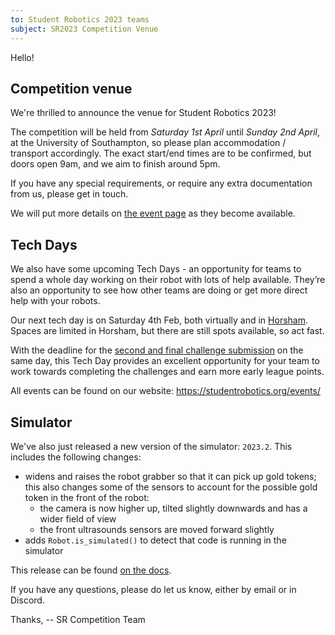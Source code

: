 ```yaml
---
to: Student Robotics 2023 teams
subject: SR2023 Competition Venue
---
```


Hello!

## Competition venue

We're thrilled to announce the venue for Student Robotics 2023!

The competition will be held from *Saturday 1st April* until *Sunday 2nd April*, at the University of Southampton, so please plan accommodation / transport accordingly. The exact start/end times are to be confirmed, but doors open 9am, and we aim to finish around 5pm.

If you have any special requirements, or require any extra documentation from us, please get in touch.

We will put more details on [the event page](https://studentrobotics.org/events/sr2023/competition/) as they become available.

## Tech Days

We also have some upcoming Tech Days - an opportunity for teams to spend a whole day working on their robot with lots of help available. They’re also an opportunity to see how other teams are doing or get more direct help with your robots.

Our next tech day is on Saturday 4th Feb, both virtually and in [Horsham](https://studentrobotics.org/events/sr2023/horsham-tech-day-february/). Spaces are limited in Horsham, but there are still spots available, so act fast.

With the deadline for the [second and final challenge submission](https://studentrobotics.org/events/sr2023/second-challenge-submission-deadline/) on the same day, this Tech Day provides an excellent opportunity for your team to work towards completing the challenges and earn more early league points.

All events can be found on our website: https://studentrobotics.org/events/

## Simulator

We've also just released a new version of the simulator: `2023.2`. This includes the following changes:

- widens and raises the robot grabber so that it can pick up gold tokens; this also changes some of the sensors to account for the possible gold token in the front of the robot:
   - the camera is now higher up, tilted slightly downwards and has a wider field of view
   - the front ultrasounds sensors are moved forward slightly
- adds `Robot.is_simulated()` to detect that code is running in the simulator

This release can be found [on the docs](https://studentrobotics.org/docs/simulator/).

If you have any questions, please do let us know, either by email or in Discord.

Thanks,
-- SR Competition Team
